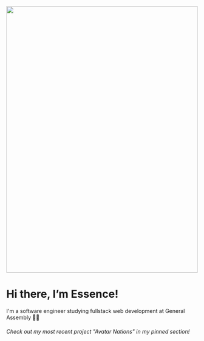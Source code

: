 <img src= "https://i.imgur.com/5CPeCRQ.jpg" width="100%" height="700"/>
<h1>Hi there, I’m Essence!</h1>
I'm a software engineer studying fullstack web development at General Assembly 👩‍💻

<h6>Check out my most recent project "Avatar Nations" in my pinned section!</h6>

<!---
eufuller/eufuller is a ✨ special ✨ repository because its `README.md` (this file) appears on your GitHub profile.
You can click the Preview link to take a look at your changes.
--->
